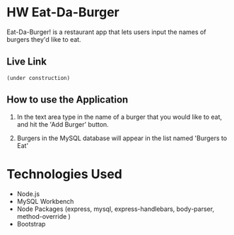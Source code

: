 # HW  Eat-Da-Burger
Eat-Da-Burger! is a restaurant app that lets users input the names of burgers they'd like to eat.

## Live Link 
	(under construction)

## How to use the Application

1. In the text area type in the name of a burger that you would like to eat, and hit the 'Add Burger' button. 

2. Burgers in the MySQL database will appear in the list named 'Burgers to Eat'


# Technologies Used 

- Node.js
- MySQL Workbench 
- Node Packages (express, mysql, express-handlebars, body-parser, method-override )
- Bootstrap
